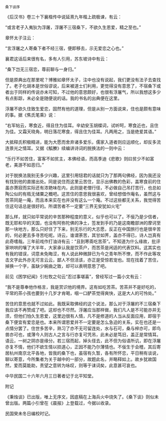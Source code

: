     桑下谈序 

   《后汉书》卷三十下襄楷传中说延熹九年楷上疏极谏，有云：

   “或言老子入夷狄为浮屠，浮屠不三宿桑下，不欲久生恩爱，精之至也。”

   章怀太子注云：

   “言浮屠之人寄桑下者不经三宿，便即移去，示无爱恋之心也。”

   襄君这话后来很有名，多有人引用，苏东坡诗中有云：

   “桑下岂无三宿恋，尊前聊与一身归。”

   但是原典出在那里呢？博雅如章怀太子，注中也没有说起，我们更没有法子去查找了。老子化胡本是世俗谬说，后来被道士们利用，更觉得没有意思了，不宿桑下或者出于同样的传说亦未可知，不过他的意思颇好，也很有浮屠气，所以我想这多少有点影踪，未必全是随便说的话。我的书名的出典便在这里。

   浮屠不欲久住致生爱恋，固然有他的道理，但是从别一方面说来，住也是颇有意味的事。据《焦氏笔乘》说：

   “右军帖云，寒食近，得且住为佳耳。辛幼安玉胡蝶词，试听呵，寒食近也，且住为佳。又霜天晓角，明日落花寒食，得且住为佳耳。凡两用之，当是绝爱其语。”

   大抵释氏积极精进，能为大愿而舍弃诸多爱乐，儒家入道者则应运顺化，却反多流连景光之情耳。又据《觚賸》续编讲诗词的脱换法的一则中云：

   “乐行不如苦住，富客不如贫主，本佛经语，而高季迪《悲歌》则曰贫少不如富老，美游不如恶归。”

   对于脱换法我别无多少兴趣，这里引用钮君的话就只为了那两句佛经，因为我还没有找到他的直接出处。同是说住而这里云苦住，显示出佛教的色彩，盖寒食前的住虽亦萧寂而实际还有浓艳味在内，此则是老僧行径，不必做自己吊打苦行，也总如陶公似的有瓶无储粟之概吧。这苦住的意思我很喜欢，曾经想借作庵名，虽然这与苦茶同是一庵，而且本来实在也并没有这么一个庵。不过这些都无关系，我觉得苦住这句话总是很好的。所谓苦者不一定要“三界无安犹如火宅”

   那么样，就只如平常说的辛苦那种程度的意义，似乎也可以了。不佞乃是少信者，既无耶和华的天国，也没有阿弥陀佛的净土，签发到手的乃是这南瞻部洲的摩诃至那一块地方，那么只好住了下来，别无乐行的大志愿，反正在中国旅行也是很辛苦的，何必更去多寻苦吃呢。诗云，谁谓荼苦，其甘如荠，盖亦不得已，诗人岂真有此奇嗜哉。三年前戏作打油诗有云：“且到寒斋吃苦茶”。不知道为什么缘故，批评家哄哄的嚷了大半年，大家承认我是饮茶户，而苦茶是闲适的代表饮料。这其实也有我的错误，词意未免晦涩，有人说此种微辞已为今之青年所不憭，而不作此等攻击文字此外亦无可言云云，鄙人不但活该，亦正是受惊若宠也。现在找着了苦住，掉换一个字，虽缺少婉曲之致，却可以表明意思了吧。

   前见《困学纪闻》引杜牧之句云“忍过事堪喜”，曾经写过一篇小文有云：

   “我不是尊奉他作格言，我是赏识他的境界。这有如吃苦茶。苦茶并不是好吃的，平常的茶小孩也要到十几岁才肯喝，咽一口酽茶觉得爽快，这是大人的可怜处。”

   苦住的意思也就不过如此。我既采取佛经的这个说法，那么对于浮屠的不三宿桑下我应该不再赞成了吧。这却也不尽然。浮屠应当那样做，我们凡人是不可能亦并无须，但他们怕久生恩爱，这里边很有人情，凡不是修道的人当从反面应用，即宿于桑下便宜有爱恋是也。本来所谓恩爱并不一定要是怎么急迫的关系，实在也还是一点情分罢了。住世多苦辛，熟习了亦不无可留连处，水与石可，桑与梓亦可，即鸟兽亦可也，或薄今人则古人之言与行亦复可凭吊，此未必是笃旧，盖正是常情耳。语云，一树之阴亦是缘分。若三宿而起，掉头径去，此不但为俗语所讥，即在浮屠亦复不情，他们不欲生情以损道心，正因不能乃尔薄情也。不佞生于会稽，其后寄居杭州南京北平各地，皆我的桑下也，虽宿有久暂，各有所怀恋，平日稍有谈说，聊以寄意，今所集者为关于越中的一部分，故题此名，并略释如上。故乡犹故国然，爱而莫能助，责望之意转为咏叹，则等于诔词矣，此意甚可哀也。

   中华民国二十六年六月三日著者记于北平知堂。

   附记

   《秉烛谈》已出版，唯上无序文，因底稿在上海兵火中烧失了。《桑下谈》则似未曾出版。两篇小引曾在《晨报》上登载过，今据以收录。

   民国癸未冬日编校时记。

